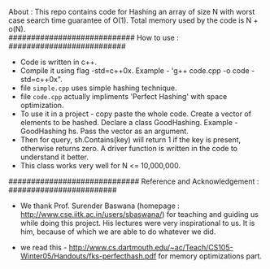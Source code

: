 About : This repo contains code for Hashing an array of size N with worst case search time guarantee of O(1). Total memory used by the code is N + o(N).  
############################
How to use : 
##########################
*	Code is written in c++. 
*	Compile it using flag -std=c++0x. Example - 'g++ code.cpp -o code -std=c++0x". 
*	file `simple.cpp` uses simple hashing technique. 
*	file `code.cpp` actually impliments 'Perfect Hashing' with space optimization.
*	To use it in a project - copy paste the whole code. Create a vector of elements to be hashed. Declare a class GoodHashing. Example - GoodHashing hs. Pass the vector as an argument. 
*	Then for query, sh.Contains(key) will return 1 if the key is present, otherwise returns zero. A driver function is written in the code to understand it better.
*	This class works very well for N <= 10,000,000.

#############################
Reference and Acknowledgement :
########################
*	We thank Prof. Surender Baswana (homepage : http://www.cse.iitk.ac.in/users/sbaswana/) for teaching and guiding us while doing this project. His lectures were very inspirational to us. It is him, because of which we are able to do whatever we did.

*	we read this - http://www.cs.dartmouth.edu/~ac/Teach/CS105-Winter05/Handouts/fks-perfecthash.pdf for memory optimizations part.